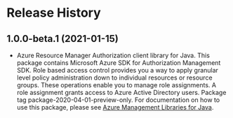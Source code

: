 # Release History

## 1.0.0-beta.1 (2021-01-15)

- Azure Resource Manager Authorization client library for Java. This package contains Microsoft Azure SDK for Authorization Management SDK. Role based access control provides you a way to apply granular level policy administration down to individual resources or resource groups. These operations enable you to manage role assignments. A role assignment grants access to Azure Active Directory users. Package tag package-2020-04-01-preview-only. For documentation on how to use this package, please see [Azure Management Libraries for Java](https://aka.ms/azsdk/java/mgmt).